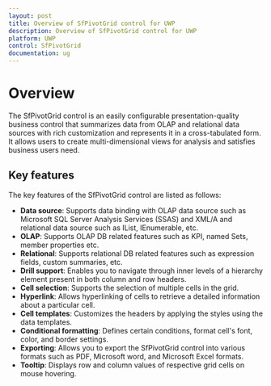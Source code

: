 ```yaml
---
layout: post
title: Overview of SfPivotGrid control for UWP
description: Overview of SfPivotGrid control for UWP
platform: UWP
control: SfPivotGrid
documentation: ug
---
```


# Overview

The SfPivotGrid control is an easily configurable presentation-quality business control that summarizes data from OLAP and relational data sources with rich customization and represents it in a cross-tabulated form. It allows users to create multi-dimensional views for analysis and satisfies business users need.

## Key features

The key features of the SfPivotGrid control are listed as follows:

* **Data source**: Supports data binding with OLAP data source such as Microsoft SQL Server Analysis Services (SSAS) and XML/A and relational data source such as IList, IEnumerable, etc.
* **OLAP**: Supports OLAP DB related features such as KPI, named Sets, member properties etc.
* **Relational**: Supports relational DB related features such as expression fields, custom summaries, etc.
* **Drill support**: Enables you to navigate through inner levels of a hierarchy element present in both column and row headers.
* **Cell selection**: Supports the selection of multiple cells in the grid.
* **Hyperlink**: Allows hyperlinking of cells to retrieve a detailed information about a particular cell.
* **Cell templates**: Customizes the headers by applying the styles using the data templates.
* **Conditional formatting**: Defines certain conditions, format cell's font, color, and border settings.
* **Exporting**: Allows you to export the SfPivotGrid control into various formats such as PDF, Microsoft word, and Microsoft Excel formats.
* **Tooltip**: Displays row and column values of respective grid cells on mouse hovering.